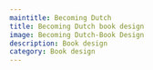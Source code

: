 ```yaml
---
maintitle: Becoming Dutch
title: Becoming Dutch book design
image: Becoming Dutch-Book Design
description: Book design
category: Book design
---
```

